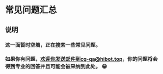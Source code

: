 # 常见问题汇总

## 说明

### 这一面暂时空着，正在搜索一些常见问题。

### 如果你有问题，欢迎你发送邮件到cq-qa@hibot.top，你的问题将会得到专业的回答并且可能会被采纳到此处。 😀 

